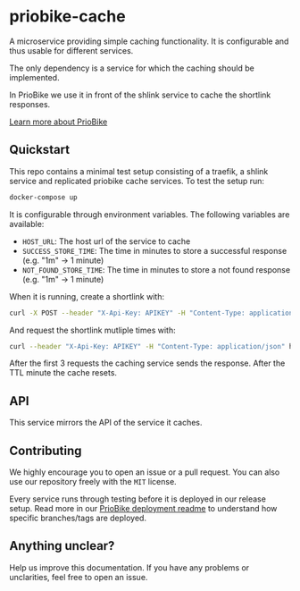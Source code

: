 # priobike-cache
A microservice providing simple caching functionality. It is configurable and thus usable for different services.

The only dependency is a service for which the caching should be implemented. 

In PrioBike we use it in front of the shlink service to cache the shortlink responses.

[Learn more about PrioBike](https://github.com/priobike)

## Quickstart

This repo contains a minimal test setup consisting of a traefik, a shlink service and replicated priobike cache services. To test the setup run:
```bash
docker-compose up
```

It is configurable through environment variables. The following variables are available:
- `HOST_URL`: The host url of the service to cache
- `SUCCESS_STORE_TIME`: The time in minutes to store a successful response (e.g. "1m" -> 1 minute)
- `NOT_FOUND_STORE_TIME`: The time in minutes to store a not found response (e.g. "1m" -> 1 minute)

When it is running, create a shortlink with:
```bash
curl -X POST --header "X-Api-Key: APIKEY" -H "Content-Type: application/json" -d @example_long_link.json  http://localhost/link/rest/v3/short-urls
```

And request the shortlink mutliple times with:
```bash
curl --header "X-Api-Key: APIKEY" -H "Content-Type: application/json" http://localhost/link/rest/v3/short-urls/SHORTLINKCODE
```

After the first 3 requests the caching service sends the response. After the TTL minute the cache resets.

## API

This service mirrors the API of the service it caches.

## Contributing

We highly encourage you to open an issue or a pull request. You can also use our repository freely with the `MIT` license. 

Every service runs through testing before it is deployed in our release setup. Read more in our [PrioBike deployment readme](https://github.com/priobike/.github/blob/main/wiki/deployment.md) to understand how specific branches/tags are deployed.

## Anything unclear?

Help us improve this documentation. If you have any problems or unclarities, feel free to open an issue.
